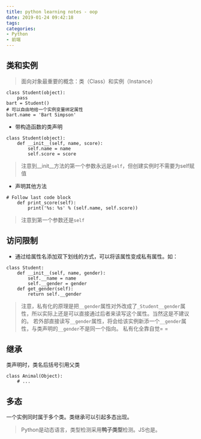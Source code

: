 ```yaml
---
title: python learning notes - oop
date: 2019-01-24 09:42:18
tags:
categories:
- Python
- 前端
---
```


## 类和实例

> 面向对象最重要的概念：类（Class）和实例（Instance）

````
class Student(object):
    pass
bart = Student()
# 可以自由地给一个实例变量绑定属性
bart.name = 'Bart Simpson'
````
* 带构造函数的类声明

````
class Student(object):
    def __init__(self, name, score):
        self.name = name
        self.score = score
````

> 注意到__init__方法的第一个参数永远是`self`，但创建实例时不需要为self赋值

* 声明其他方法

````
# Follow last code block
    def print_score(self):
        print('%s: %s' % (self.name, self.score))
````

> 注意到第一个参数还是`self`

## 访问限制

* 通过给属性名添加双下划线的方式，可以将该属性变成私有属性。如：

````
class Student:
    def __init__(self, name, gender):
        self.__name = name
        self.__gender = gender
    def get_gender(self):
        return self.__gender
````

> 注意，私有化的原理是把`__gender`属性对外改成了`_Student__gender`属性，所以实际上还是可以直接通过后者来读写这个属性。当然这是不建议的。
> 若外部直接读写`__gender`属性，将会给该实例新添一个`__gender`属性，与类声明的`__gender`不是同一个指向。
> 私有化全靠自觉= =

## 继承

类声明时，类名后括号引用父类

````
class Animal(Object):
    # ...
````

## 多态

一个实例同时属于多个类。类继承可以引起多态出现。

> Python是动态语言，类型检测采用**鸭子类型**检测。JS也是。
